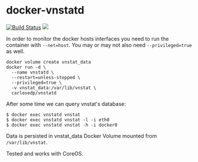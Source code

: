 # docker-vnstatd

[![Build Status](https://travis-ci.org/carlosedp/docker-vnstatd.svg?branch=master)](https://travis-ci.org/carlosedp/docker-vnstatd) [![](https://images.microbadger.com/badges/image/carlosedp/vnstatd.svg)](https://microbadger.com/images/carlosedp/vnstatd "Get your own image badge on microbadger.com")

In order to monitor the docker hosts interfaces you need to run the container
with `--net=host`. You may or may not also need `--privileged=true` as well.

    docker volume create vnstat_data
    docker run -d \
      --name vnstatd \
      --restart=unless-stopped \
      --privileged=true \
      -v vnstat_data:/var/lib/vnstat \
      carlosedp/vnstatd

After some time we can query vnstat's database:

    $ docker exec vnstatd vnstat
    $ docker exec vnstatd vnstat -l -i eth0
    $ docker exec vnstatd vnstat -h -i docker0

Data is persisted in vnstat_data Docker Volume mounted from `/var/lib/vnstat`.

Tested and works with CoreOS.
